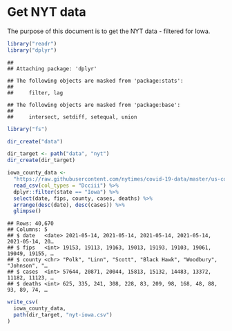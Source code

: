 Get NYT data
================

The purpose of this document is to get the NYT data - filtered for Iowa.

``` r
library("readr")
library("dplyr")
```

    ## 
    ## Attaching package: 'dplyr'

    ## The following objects are masked from 'package:stats':
    ## 
    ##     filter, lag

    ## The following objects are masked from 'package:base':
    ## 
    ##     intersect, setdiff, setequal, union

``` r
library("fs")
```

``` r
dir_create("data")

dir_target <- path("data", "nyt")
dir_create(dir_target)
```

``` r
iowa_county_data <- 
  "https://raw.githubusercontent.com/nytimes/covid-19-data/master/us-counties.csv" %>%
  read_csv(col_types = "Dcciii") %>%
  dplyr::filter(state == "Iowa") %>%
  select(date, fips, county, cases, deaths) %>%
  arrange(desc(date), desc(cases)) %>%
  glimpse()
```

    ## Rows: 40,670
    ## Columns: 5
    ## $ date   <date> 2021-05-14, 2021-05-14, 2021-05-14, 2021-05-14, 2021-05-14, 20…
    ## $ fips   <int> 19153, 19113, 19163, 19013, 19193, 19103, 19061, 19049, 19155, …
    ## $ county <chr> "Polk", "Linn", "Scott", "Black Hawk", "Woodbury", "Johnson", "…
    ## $ cases  <int> 57644, 20871, 20044, 15813, 15132, 14483, 13372, 11182, 11123, …
    ## $ deaths <int> 625, 335, 241, 308, 228, 83, 209, 98, 168, 48, 88, 93, 89, 74, …

``` r
write_csv(
  iowa_county_data,
  path(dir_target, "nyt-iowa.csv")
)
```
